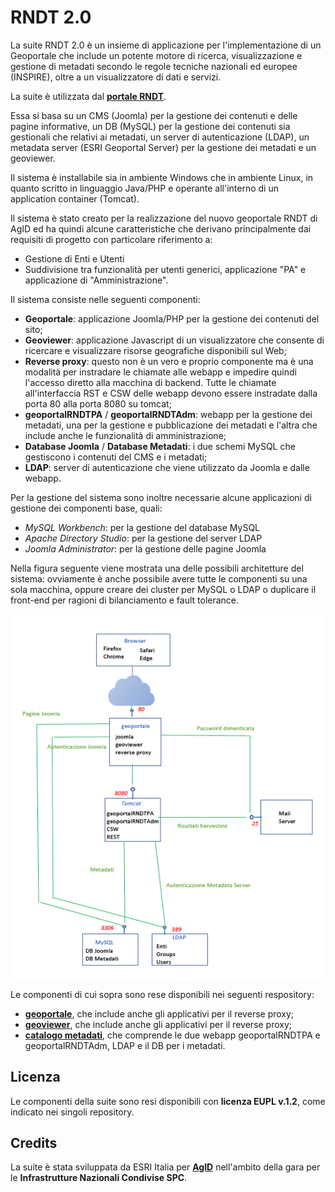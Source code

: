 # RNDT 2.0

La suite RNDT 2.0 è un insieme di applicazione per l'implementazione di un Geoportale che include un potente motore di ricerca, visualizzazione e gestione di metadati secondo le regole tecniche nazionali ed europee (INSPIRE), oltre a un visualizzatore di dati e servizi.

La suite è utilizzata dal [**portale RNDT**](https://geodati.gov.it).

Essa si basa su un CMS (Joomla) per la gestione dei contenuti e delle pagine informative, un DB (MySQL) per la gestione dei contenuti sia gestionali che relativi ai metadati, un server di autenticazione (LDAP), un metadata server (ESRI Geoportal Server) per la gestione dei metadati e un geoviewer.

Il sistema è installabile sia in ambiente Windows che in ambiente Linux, in quanto scritto in linguaggio Java/PHP e operante all&#39;interno di un application container (Tomcat).

Il sistema è stato creato per la realizzazione del nuovo geoportale RNDT di AgID ed ha quindi alcune caratteristiche che derivano principalmente dai requisiti di progetto con particolare riferimento a:

- Gestione di Enti e Utenti
- Suddivisione tra funzionalità per utenti generici, applicazione "PA" e applicazione di "Amministrazione".

Il sistema consiste nelle seguenti componenti:

- **Geoportale**: applicazione Joomla/PHP per la gestione dei contenuti del sito; 
- **Geoviewer**: applicazione Javascript di un visualizzatore che consente di ricercare e visualizzare risorse geografiche disponibili sul Web;
- **Reverse proxy**: questo non è un vero e proprio componente ma è una modalità per instradare le chiamate alle webapp e impedire quindi l&#39;accesso diretto alla macchina di backend. Tutte le chiamate all&#39;interfaccia RST e CSW delle webapp devono essere instradate dalla porta 80 alla porta 8080 su tomcat;
- **geoportalRNDTPA** / **geoportalRNDTAdm**: webapp per la gestione dei metadati, una per la gestione e pubblicazione dei metadati e l'altra che include anche le funzionalità di amministrazione;
- **Database Joomla** / **Database Metadati**: i due schemi MySQL che gestiscono i contenuti del CMS e i metadati;
- **LDAP**: server di autenticazione che viene utilizzato da Joomla e dalle webapp.

Per la gestione del sistema sono inoltre necessarie alcune applicazioni di gestione dei componenti base, quali:

- _MySQL Workbench_: per la gestione del database MySQL
- _Apache Directory Studio_: per la gestione del server LDAP
- _Joomla Administrator_: per la gestione delle pagine Joomla

Nella figura seguente viene mostrata una delle possibili architetture del sistema: ovviamente è anche possibile avere tutte le componenti su una sola macchina, oppure creare dei cluster per MySQL o LDAP o duplicare il front-end per ragioni di bilanciamento e fault tolerance.


![alt-text](images/architettura-RNDT.png "architettura RNDT")

Le componenti di cui sopra sono rese disponibili nei seguenti respository:

- [**geoportale**](https://github.com/AgID/rndt-joomla-template), che include anche gli applicativi per il reverse proxy;
- [**geoviewer**](https://github.com/AgID/rndt-geoviewer), che include anche gli applicativi per il reverse proxy;
- [**catalogo metadati**](https://github.com/AgID/rndt-catalogue), che comprende le due webapp geoportalRNDTPA e geoportalRNDTAdm, LDAP e il DB per i metadati.

## Licenza

Le componenti della suite sono resi disponibili con **licenza EUPL v.1.2**, come indicato nei singoli repository.

## Credits

La suite è stata sviluppata da ESRI Italia per [**AgID**](https://agid.gov.it/) nell'ambito della gara per le **Infrastrutture Nazionali Condivise SPC**.
